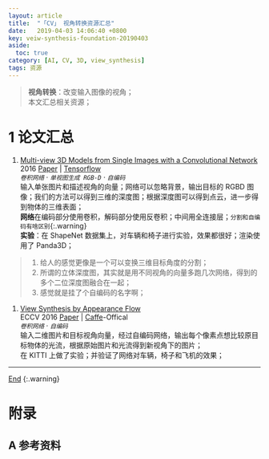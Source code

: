 ```yaml
---
layout: article
title:  "「CV」 视角转换资源汇总"
date:   2019-04-03 14:06:40 +0800
key: veiw-synthesis-foundation-20190403
aside:
  toc: true
category: [AI, CV, 3D, view_synthesis]
tags: 资源
---
```

<span id="head"></span>   
>**视角转换**：改变输入图像的视角；        
本文汇总相关资源；   

<!--more-->  

# 1 论文汇总


1. [Multi-view 3D Models from Single Images with a Convolutional Network](http://cn.arxiv.org/abs/1511.06702)   
2016 [Paper](https://arxiv.org/abs/1511.06702) | [Tensorflow](https://github.com/lmb-freiburg/mv3d)   
*`卷积网络` · `单视图生成 RGB-D` · `自编码`*  
输入单张图片和描述视角的向量；网络可以忽略背景，输出目标的 RGBD 图像；我们的方法可以得到三维的深度图；根据深度图可以得到点云，进一步得到物体的三维表面；  
**网络**在编码部分使用卷积，解码部分使用反卷积；中间用全连接层；`分割和自编码有啥区别`{:.warning}    
**实验**：在 ShapeNet 数据集上，对车辆和椅子进行实验，效果都很好；渲染使用了 Panda3D；  
>1. 给人的感觉更像是一个可以变换三维目标角度的分割；   
>1. 所谓的立体深度图，其实就是用不同视角的向量多跑几次网络，得到的多个二位深度图融合在一起；  
>1. 感觉就是挂了个自编码的名字啊；  

1. [View Synthesis by Appearance Flow](http://cn.arxiv.org/abs/1605.03557)   
ECCV 2016 [Paper](https://arxiv.org/abs/1605.03557) | [Caffe](https://github.com/tinghuiz/appearance-flow)-Offical    
*`卷积网络` · `自编码`*  
输入二维图片和目标视角向量，经过自编码网络，输出每个像素点想比较原目标物体的光流，根据原始图片和光流得到新视角下的图片；   
在 KITTI 上做了实验；并验证了网络对车辆，椅子和飞机的效果；    

-------------------  
 [End](#1-论文汇总)
{:.warning}  


# 附录
## A 参考资料
